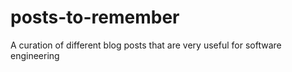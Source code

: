 # posts-to-remember
A curation of different blog posts that are very useful for software engineering
